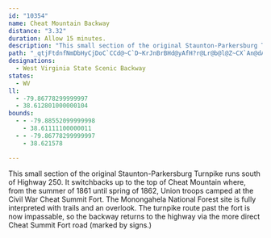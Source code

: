 ```yaml
---
id: "10354"
name: Cheat Mountain Backway
distance: "3.32"
duration: Allow 15 minutes.
description: "This small section of the original Staunton-Parkersburg Turnpike runs south of Highway 250."
path: "_qtjFtdnfNmDbHyCjDoC`CCd@~C`D~KrJnBrBHd@yAfH?r@Lr@b@l@Z~CX`An@dA^JPRBbA}@WuA}@yE}EeEsGeAqAe@Yc@BOLoBlHsAtAmCvE_@ZmFHi@Li@d@_AxBYXcCnAcC^}C?{@Nm@Zc@f@UvAXnEThAb@zDRrDI~@XzE"
designations:
  - West Virginia State Scenic Backway
states:
  - WV
ll:
  - -79.86778299999997
  - 38.612801000000104
bounds:
  - - -79.88552099999998
    - 38.61111100000011
  - - -79.86778299999997
    - 38.621578

---
```


<p>This small section of the original Staunton-Parkersburg Turnpike runs south of Highway 250. It switchbacks up to the top of Cheat Mountain where, from the summer of 1861 until spring of 1862, Union troops camped at the Civil War Cheat Summit Fort. The Monongahela National Forest site is fully interpreted with trails and an overlook. The turnpike route past the fort is now impassable, so the backway returns to the highway via the more direct Cheat Summit Fort road (marked by signs.)</p>
